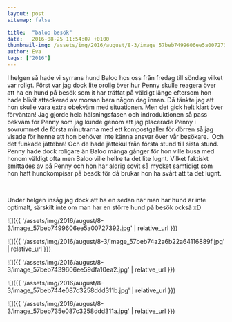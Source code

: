 ```yaml
---
layout: post
sitemap: false

title:  "baloo besök"
date:   2016-08-25 11:54:07 +0100
thumbnail-img: /assets/img/2016/august/8-3/image_57beb7499606ee5a00727392.jpg
author: Eva
tags: ["2016"]
---
```


I helgen så hade vi syrrans hund Baloo hos oss från fredag till söndag vilket var roligt. Först var jag dock lite orolig över hur Penny skulle reagera över att ha en hund på besök som it har träffat på väldigt länge eftersom hon hade blivit attackerad av morsan bara någon dag innan. Då tänkte jag att hon skulle vara extra obekväm med situationen. Men det gick helt klart över förväntan! Jag gjorde hela hälsningsfasen och indroduktionen så pass bekväm för Penny som jag kunde genom att jag placerade Penny i sovrummet de första minutrarna med ett kompostgaller för dörren så jag visade för henne att hon behöver inte känna ansvar över vår besökare.  Och det funkade jättebra! Och de hade jättekul från första stund till sista stund. Penny hade dock roligare än Baloo många gånger för hon ville busa med honom väldigt ofta men Baloo ville hellre ta det lite lugnt. Vilket faktiskt smittades av på Penny och hon har aldrig sovit så mycket samtidigt som hon haft hundkompisar på besök för då brukar hon ha svårt att ta det lugnt. 




 




Under helgen insåg jag dock att ha en sedan när man har hund är inte optimalt, särskilt inte om man har en större hund på besök också xD

![]({{ '/assets/img/2016/august/8-3/image_57beb7499606ee5a00727392.jpg'  | relative_url }})

![]({{ '/assets/img/2016/august/8-3/image_57beb74a2a6b22a64116889f.jpg'  | relative_url }})

![]({{ '/assets/img/2016/august/8-3/image_57beb7439606ee59dfa10ea2.jpg'  | relative_url }})

![]({{ '/assets/img/2016/august/8-3/image_57beb744e087c3258ddd311b.jpg'  | relative_url }})

![]({{ '/assets/img/2016/august/8-3/image_57beb735e087c3258ddd311a.jpg'  | relative_url }})

